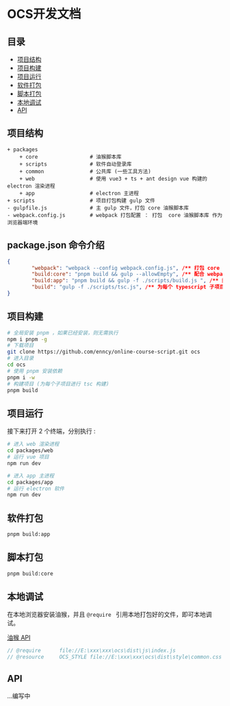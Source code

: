 # OCS开发文档

## 目录

- [项目结构](#项目结构)
- [项目构建](#项目构建) 
- [项目运行](#项目运行) 
- [软件打包](#软件打包) 
- [脚本打包](#脚本打包) 
- [本地调试](#本地调试) 
- [API](#API)

## 项目结构

```
+ packages
    + core				   # 油猴脚本库
    + scripts              # 软件自动登录库
    + common			   # 公共库 (一些工具方法)
    + web                  # 使用 vue3 + ts + ant design vue 构建的 electron 渲染进程
    + app                  # electron 主进程
+ scripts				   # 项目打包构建 gulp 文件
- gulpfile.js              # 主 gulp 文件，打包 core 油猴脚本库
- webpack.config.js        # webpack 打包配置 ： 打包  core 油猴脚本库 作为浏览器端环境
```

## package.json 命令介绍

```json
{
        "webpack": "webpack --config webpack.config.js", /** 打包 core 油猴脚本库 作为浏览器端环境 */
        "build:core": "pnpm build && gulp --allowEmpty", /** 配合 webpack 命令进行 core构建， 文件夹清理，css文件打包等构建流程 */
        "build:app": "pnpm build && gulp -f ./scripts/build.js ", /** 打包 web 和 app 的软件端 */
        "build": "gulp -f ./scripts/tsc.js", /** 为每个 typescript 子项目运行 tsc 命令 */
}
```

 

## 项目构建

```sh
# 全局安装 pnpm ，如果已经安装，则无需执行
npm i pnpm -g
# 下载项目
git clone https://github.com/enncy/online-course-script.git ocs
# 进入目录
cd ocs
# 使用 pnpm 安装依赖
pnpm i -w
# 构建项目 (为每个子项目进行 tsc 构建)
pnpm build
```

## 项目运行

接下来打开 2 个终端，分别执行 :

```sh
# 进入 web 渲染进程
cd packages/web
# 运行 vue 项目
npm run dev
```

```sh
# 进入 app 主进程
cd packages/app
# 运行 electron 软件
npm run dev
```

## 软件打包

```sh
pnpm build:app
```

## 脚本打包

```sh
pnpm build:core
```

## 本地调试

在本地浏览器安装油猴，并且 `@require ` 引用本地打包好的文件，即可本地调试。

[油猴 API](https://www.tampermonkey.net/documentation.php)

```js
// @require      file://E:\xxx\xxx\ocs\dist\js\index.js
// @resource     OCS_STYLE file://E:\xxx\xxx\ocs\dist\style\common.css
```

## API

...编写中
